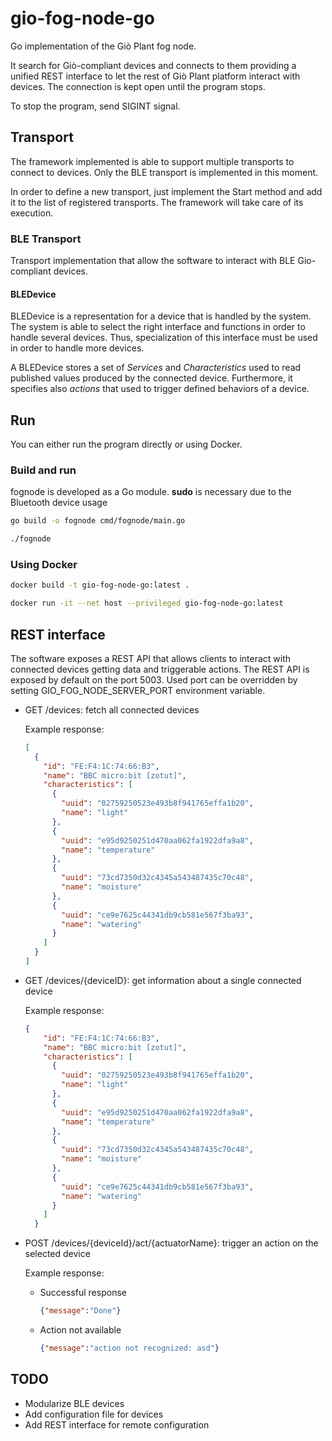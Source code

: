 # gio-fog-node-go

Go implementation of the Giò Plant fog node.

It search for Giò-compliant devices and connects to them providing a unified REST interface to let the rest of Giò Plant platform interact with devices.
The connection is kept open until the program stops.

To stop the program, send SIGINT signal. 

## Transport

The framework implemented is able to support multiple transports to connect to devices.
Only the BLE transport is implemented in this moment.

In order to define a new transport, just implement the Start method and add it to the list of registered transports.
The framework will take care of its execution.

### BLE Transport

Transport implementation that allow the software to interact with BLE Gio-compliant devices.

#### BLEDevice 
BLEDevice is a representation for a device that is handled by the system.
The system is able to select the right interface and functions in order to handle several devices.
Thus, specialization of this interface must be used in order to handle more devices.

A BLEDevice stores a set of *Services* and *Characteristics* used to read published values produced by the connected device.
Furthermore, it specifies also *actions* that used to trigger defined behaviors of a device.

## Run

You can either run the program directly or using Docker.

### Build and run

fognode is developed as a Go module.
**sudo** is necessary due to the Bluetooth device usage

```bash
go build -o fognode cmd/fognode/main.go

./fognode
```

### Using Docker

```bash
docker build -t gio-fog-node-go:latest .

docker run -it --net host --privileged gio-fog-node-go:latest
```

## REST interface

The software exposes a REST API that allows clients to interact with connected devices getting data and triggerable actions.
The REST API is exposed by default on the port 5003. Used port can be overridden by setting GIO_FOG_NODE_SERVER_PORT environment variable.

- GET /devices: fetch all connected devices

    Example response:
    
    ```json
    [
      {
        "id": "FE:F4:1C:74:66:B3",
        "name": "BBC micro:bit [zotut]",
        "characteristics": [
          {
            "uuid": "02759250523e493b8f941765effa1b20",
            "name": "light"
          },
          {
            "uuid": "e95d9250251d470aa062fa1922dfa9a8",
            "name": "temperature"
          },
          {
            "uuid": "73cd7350d32c4345a543487435c70c48",
            "name": "moisture"
          },
          {
            "uuid": "ce9e7625c44341db9cb581e567f3ba93",
            "name": "watering"
          }
        ]
      }
    ]
    ```

- GET /devices/{deviceID}: get information about a single connected device

    Example response:
    
    ```json
    {
        "id": "FE:F4:1C:74:66:B3",
        "name": "BBC micro:bit [zotut]",
        "characteristics": [
          {
            "uuid": "02759250523e493b8f941765effa1b20",
            "name": "light"
          },
          {
            "uuid": "e95d9250251d470aa062fa1922dfa9a8",
            "name": "temperature"
          },
          {
            "uuid": "73cd7350d32c4345a543487435c70c48",
            "name": "moisture"
          },
          {
            "uuid": "ce9e7625c44341db9cb581e567f3ba93",
            "name": "watering"
          }
        ]
      }
    ```

- POST /devices/{deviceId}/act/{actuatorName}: trigger an action on the selected device

    Example response:
    
    - Successful response
        ```json
        {"message":"Done"}
        ```
    - Action not available
        ```json
        {"message":"action not recognized: asd"}
        ```

## TODO
- Modularize BLE devices
- Add configuration file for devices
- Add REST interface for remote configuration